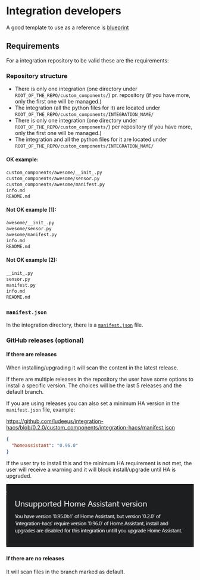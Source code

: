 # Integration developers

A good template to use as a reference is [blueprint](https://github.com/custom-components/blueprint)

## Requirements

For a integration repository to be valid these are the requirements:

### Repository structure

- There is only one integration (one directory under `ROOT_OF_THE_REPO/custom_components/`) pr. repository (if you have more, only the first one will be managed.)
- The integration (all the python files for it) are located under `ROOT_OF_THE_REPO/custom_components/INTEGRATION_NAME/`
- There is only one integration (one directory under `ROOT_OF_THE_REPO/custom_components/`) per repository (if you have more, only the first one will be managed.)
- The integration and all the python files for it are located under `ROOT_OF_THE_REPO/custom_components/INTEGRATION_NAME/`

#### OK example:

```text
custom_components/awesome/__init_.py
custom_components/awesome/sensor.py
custom_components/awesome/manifest.py
info.md
README.md
```

#### Not OK example (1):

```text
awesome/__init_.py
awesome/sensor.py
awesome/manifest.py
info.md
README.md
```

#### Not OK example (2):

```text
__init_.py
sensor.py
manifest.py
info.md
README.md
```

### `manifest.json`

In the integration directory, there is a [`manifest.json`](https://developers.home-assistant.io/docs/en/creating_integration_manifest.html) file.

### GitHub releases (optional)

#### If there are releases

When installing/upgrading it will scan the content in the latest release.

If there are multiple releases in the repository the user have some options to install a specific version.
The choices will be the last 5 releases and the default branch.

If you are using releases you can also set a minimum HA version in the `manifest.json` file, example:

https://github.com/ludeeus/integration-hacs/blob/0.2.0/custom_components/integration-hacs/manifest.json

```json
{
  "homeassistant": "0.96.0"
}
```

If the user try to install this and the minimum HA requirement is not met, the user will receive a warning and it will block install/upgrade until HA is upgraded.

![min_version](../images/min_version_warning.png)

#### If there are no releases

It will scan files in the branch marked as default.

<!-- Disable sidebar -->
<script>
let sidebar = document.getElementsByClassName("col-md-3")[0];
sidebar.parentNode.removeChild(sidebar);
document.getElementsByClassName("col-md-9")[0].style['padding-left'] = "0";
</script>
<!-- Disable sidebar -->
